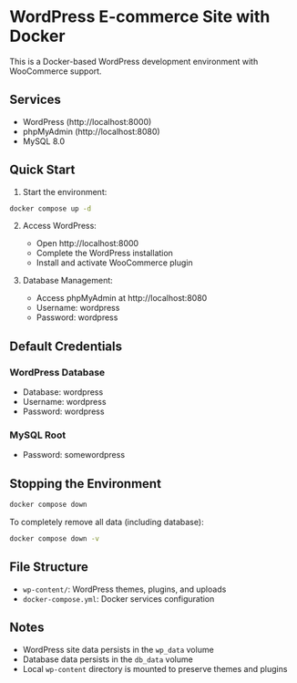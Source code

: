 # WordPress E-commerce Site with Docker

This is a Docker-based WordPress development environment with WooCommerce support.

## Services
- WordPress (http://localhost:8000)
- phpMyAdmin (http://localhost:8080)
- MySQL 8.0

## Quick Start

1. Start the environment:
```bash
docker compose up -d
```

2. Access WordPress:
   - Open http://localhost:8000
   - Complete the WordPress installation
   - Install and activate WooCommerce plugin

3. Database Management:
   - Access phpMyAdmin at http://localhost:8080
   - Username: wordpress
   - Password: wordpress

## Default Credentials

### WordPress Database
- Database: wordpress
- Username: wordpress
- Password: wordpress

### MySQL Root
- Password: somewordpress

## Stopping the Environment
```bash
docker compose down
```

To completely remove all data (including database):
```bash
docker compose down -v
```

## File Structure
- `wp-content/`: WordPress themes, plugins, and uploads
- `docker-compose.yml`: Docker services configuration

## Notes
- WordPress site data persists in the `wp_data` volume
- Database data persists in the `db_data` volume
- Local `wp-content` directory is mounted to preserve themes and plugins
